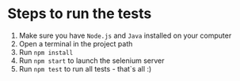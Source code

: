 # Steps to run the tests
1. Make sure you have `Node.js` and `Java` installed on your computer
2. Open a terminal in the project path
3. Run `npm install`
4. Run `npm start` to launch the selenium server
5. Run `npm test` to run all tests - that`s all :)
